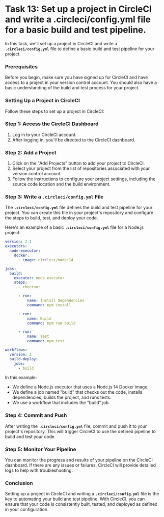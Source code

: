 # Task 13: Set up a project in CircleCI and write a .circleci/config.yml file for a basic build and test pipeline.

In this task, we'll set up a project in CircleCI and write a **`.circleci/config.yml`** file to define a basic build and test pipeline for your project.

### **Prerequisites**

Before you begin, make sure you have signed up for CircleCI and have access to a project in your version control account. You should also have a basic understanding of the build and test process for your project.

### **Setting Up a Project in CircleCI**

Follow these steps to set up a project in CircleCI:

### Step 1: Access the CircleCI Dashboard

1. Log in to your CircleCI account.
2. After logging in, you'll be directed to the CircleCI dashboard.

### Step 2: Add a Project

1. Click on the "Add Projects" button to add your project to CircleCI.
2. Select your project from the list of repositories associated with your version control account.
3. Follow the instructions to configure your project settings, including the source code location and the build environment.

### Step 3: Write a **`.circleci/config.yml`** File

The **`.circleci/config.yml`** file defines the build and test pipeline for your project. You can create this file in your project's repository and configure the steps to build, test, and deploy your code.

Here's an example of a basic **`.circleci/config.yml`** file for a Node.js project:

```yaml
version: 2.1
executors:
  node-executor:
    docker:
      - image: circleci/node:14

jobs:
  build:
    executor: node-executor
    steps:
      - checkout

      - run:
          name: Install Dependencies
          command: npm install

      - run:
          name: Build
          command: npm run build

      - run:
          name: Test
          command: npm test

workflows:
  version: 2
  build-deploy:
    jobs:
      - build
```

In this example:

- We define a Node.js executor that uses a Node.js 14 Docker image.
- We define a job named "build" that checks out the code, installs dependencies, builds the project, and runs tests.
- We use a workflow that includes the "build" job.

### Step 4: Commit and Push

After writing the **`.circleci/config.yml`** file, commit and push it to your project's repository. This will trigger CircleCI to use the defined pipeline to build and test your code.

### Step 5: Monitor Your Pipeline

You can monitor the progress and results of your pipeline on the CircleCI dashboard. If there are any issues or failures, CircleCI will provide detailed logs to help with troubleshooting.

### **Conclusion**

Setting up a project in CircleCI and writing a **`.circleci/config.yml`** file is the key to automating your build and test pipeline. With CircleCI, you can ensure that your code is consistently built, tested, and deployed as defined in your configuration.